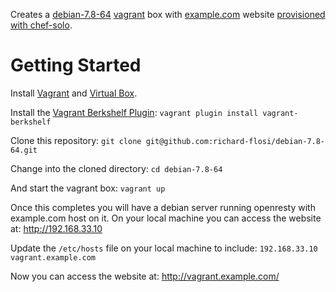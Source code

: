 Creates a [debian-7.8-64](https://atlas.hashicorp.com/puppetlabs/boxes/debian-7.8-64-puppet) [vagrant](https://vagrantup.com) box with [example.com](https://github.com/richard-flosi/example.com) website [provisioned with chef-solo](http://docs.vagrantup.com/v2/provisioning/chef_solo.html).

# Getting Started

Install [Vagrant](http://docs.vagrantup.com/v2/installation/) and [Virtual Box](https://www.virtualbox.org/wiki/Downloads).

Install the [Vagrant Berkshelf Plugin](http://berkshelf.com/):
`vagrant plugin install vagrant-berkshelf`

Clone this repository:
`git clone git@github.com:richard-flosi/debian-7.8-64.git`

Change into the cloned directory:
`cd debian-7.8-64`

And start the vagrant box:
`vagrant up`

Once this completes you will have a debian server running openresty with example.com host on it. On your local machine you can access the website at: http://192.168.33.10

Update the `/etc/hosts` file on your local machine to include:
`192.168.33.10	vagrant.example.com`

Now you can access the website at: http://vagrant.example.com/
